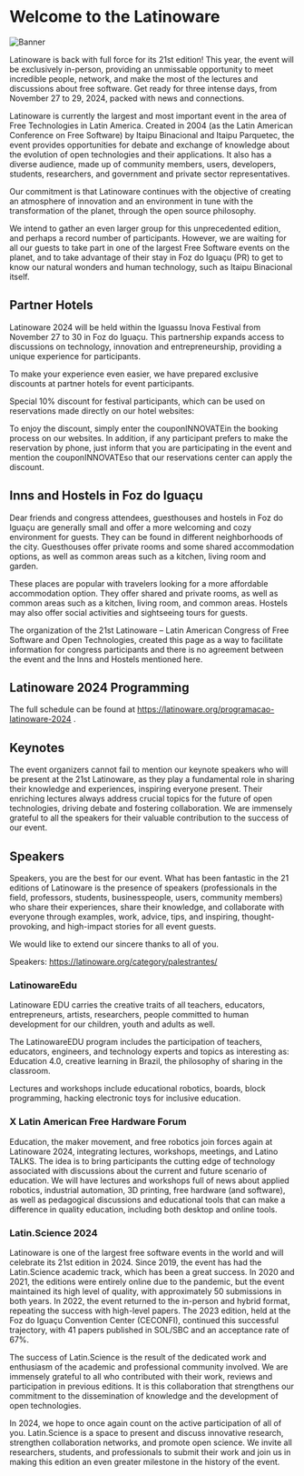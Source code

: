 # Welcome to the Latinoware

![Banner](https://latinoware.org/wp-content/uploads/2024/07/logo_2024.svg)

Latinoware is back with full force for its 21st edition! This year, the event will be exclusively in-person, providing an unmissable opportunity to meet incredible people, network, and make the most of the lectures and discussions about free software. Get ready for three intense days, from November 27 to 29, 2024, packed with news and connections.

Latinoware is currently the largest and most important event in the area of ​​Free Technologies in Latin America. Created in 2004 (as the Latin American Conference on Free Software) by Itaipu Binacional and Itaipu Parquetec, the event provides opportunities for debate and exchange of knowledge about the evolution of open technologies and their applications. It also has a diverse audience, made up of community members, users, developers, students, researchers, and government and private sector representatives.

Our commitment is that Latinoware continues with the objective of creating an atmosphere of innovation and an environment in tune with the transformation of the planet, through the open source philosophy.

We intend to gather an even larger group for this unprecedented edition, and perhaps a record number of participants. However, we are waiting for all our guests to take part in one of the largest Free Software events on the planet, and to take advantage of their stay in Foz do Iguaçu (PR) to get to know our natural wonders and human technology, such as Itaipu Binacional itself.

## Partner Hotels

Latinoware 2024 will be held within the Iguassu Inova Festival  from November 27 to 30 in Foz do Iguaçu. This partnership expands access to discussions on technology, innovation and entrepreneurship, providing a unique experience for participants.

To make your experience even easier, we have prepared exclusive discounts at partner hotels for event participants.

Special 10% discount for festival participants, which can be used on reservations made directly on our hotel websites: 

 To enjoy the discount, simply enter the couponINNOVATEin the booking process on our websites. In addition, if any participant prefers to make the reservation by phone, just inform that you are participating in the event and mention the couponINNOVATEso that our reservations center can apply the discount. 

## Inns and Hostels in Foz do Iguaçu

Dear friends and congress attendees, guesthouses and hostels in Foz do Iguaçu are generally small and offer a more welcoming and cozy environment for guests. They can be found in different neighborhoods of the city. Guesthouses offer private rooms and some shared accommodation options, as well as common areas such as a kitchen, living room and garden.

These places are popular with travelers looking for a more affordable accommodation option. They offer shared and private rooms, as well as common areas such as a kitchen, living room, and common areas. Hostels may also offer social activities and sightseeing tours for guests.

The organization of the 21st Latinoware – Latin American Congress of Free Software and Open Technologies, created this page as a way to facilitate information for congress participants and there is no agreement between the event and the Inns and Hostels mentioned here.

## Latinoware 2024 Programming

The full schedule can be found at https://latinoware.org/programacao-latinoware-2024 .

## Keynotes

The event organizers cannot fail to mention our keynote speakers who will be present at the 21st Latinoware, as they play a fundamental role in sharing their knowledge and experiences, inspiring everyone present. Their enriching lectures always address crucial topics for the future of open technologies, driving debate and fostering collaboration. We are immensely grateful to all the speakers for their valuable contribution to the success of our event.

## Speakers

Speakers, you are the best for our event.
What has been fantastic in the 21 editions of Latinoware is the presence of speakers (professionals in the field, professors, students, businesspeople, users, community members) who share their experiences, share their knowledge, and collaborate with everyone through examples, work, advice, tips, and inspiring, thought-provoking, and high-impact stories for all event guests.

We would like to extend our sincere thanks to all of you.

Speakers: https://latinoware.org/category/palestrantes/


### LatinowareEdu

Latinoware EDU carries the creative traits of all teachers, educators, entrepreneurs, artists, researchers, people committed to human development for our children, youth and adults as well.

The LatinowareEDU program includes the participation of teachers, educators, engineers, and technology experts and topics as interesting as: Education 4.0, creative learning in Brazil, the philosophy of sharing in the classroom.

Lectures and workshops include educational robotics, boards, block programming, hacking electronic toys for inclusive education.

### X Latin American Free Hardware Forum

Education, the maker movement, and free robotics join forces again at Latinoware 2024, integrating lectures, workshops, meetings, and Latino TALKS. The idea is to bring participants the cutting edge of technology associated with discussions about the current and future scenario of education. We will have lectures and workshops full of news about applied robotics, industrial automation, 3D printing, free hardware (and software), as well as pedagogical discussions and educational tools that can make a difference in quality education, including both desktop and online tools.

### Latin.Science 2024

Latinoware is one of the largest free software events in the world and will celebrate its 21st edition in 2024. Since 2019, the event has had the Latin.Science academic track, which has been a great success. In 2020 and 2021, the editions were entirely online due to the pandemic, but the event maintained its high level of quality, with approximately 50 submissions in both years. In 2022, the event returned to the in-person and hybrid format, repeating the success with high-level papers. The 2023 edition, held at the Foz do Iguaçu Convention Center (CECONFI), continued this successful trajectory, with 41 papers published in SOL/SBC and an acceptance rate of 67%.

The success of Latin.Science is the result of the dedicated work and enthusiasm of the academic and professional community involved. We are immensely grateful to all who contributed with their work, reviews and participation in previous editions. It is this collaboration that strengthens our commitment to the dissemination of knowledge and the development of open technologies.

In 2024, we hope to once again count on the active participation of all of you. Latin.Science is a space to present and discuss innovative research, strengthen collaboration networks, and promote open science. We invite all researchers, students, and professionals to submit their work and join us in making this edition an even greater milestone in the history of the event.
